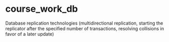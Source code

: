# course_work_db
Database replication technologies (multidirectional replication, starting the replicator after the specified number of transactions, resolving collisions in favor of a later update)
